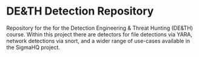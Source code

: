 # DE&TH Detection Repository
Repository for the for the Detection Engineering & Threat Hunting (DE&TH) course. Within this project there are detectors for file detections via YARA, network detections via snort, and a wider range of use-cases available in the SigmaHQ project.